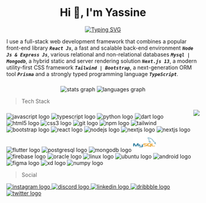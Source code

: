 <h1 align="center">Hi 👋, I'm Yassine</h1>
<div  align="center">
  <a href="https://git.io/typing-svg"><img src="https://readme-typing-svg.demolab.com?font=Fira+Code&pause=1000&center=true&vCenter=true&width=242&lines=Full+Stack+Developer;Web+Development;App+Development;Ui+Figma+Design" alt="Typing SVG" /></a>
</div>

I use a full-stack web development framework that combines a popular front-end library *****`React Js`*****, a fast and scalable back-end environment *****`Node Js & Express Js`*****, various relational and non-relational databases *****`Mysql | Mongodb`*****, a hybrid static and server rendering solution *****`Next.js 13`*****, a modern utility-first CSS framework *****`Tailwind | Bootstrap`*****, a next-generation ORM tool *****`Prisma`***** and a strongly typed programming language *****`TypeScript`*****.

###

<div align="center">
  <img src="https://github-readme-stats.vercel.app/api?username=yassinekrika&hide_title=false&hide_rank=false&show_icons=true&include_all_commits=true&count_private=true&disable_animations=false&theme=dracula&locale=en&hide_border=false" height="150" alt="stats graph"  />
  <img src="https://github-readme-stats.vercel.app/api/top-langs?username=yassinekrika&locale=en&hide_title=false&layout=compact&card_width=320&langs_count=6&theme=dracula&hide_border=false" height="150" alt="languages graph"  />
</div>

> Tech Stack

<img align="right" height="200" src="https://media.giphy.com/media/bGgsc5mWoryfgKBx1u/giphy.gif"  />

### 

<div align="left">
  <img src="https://cdn.jsdelivr.net/gh/devicons/devicon/icons/javascript/javascript-original.svg" height="50" width="62" alt="javascript logo"  />
  <img src="https://cdn.jsdelivr.net/gh/devicons/devicon/icons/typescript/typescript-original.svg" height="50" width="62" alt="typescript logo"  />
  <img src="https://cdn.jsdelivr.net/gh/devicons/devicon/icons/python/python-original.svg" height="50" width="62" alt="python logo"  />
  <img src="https://cdn.jsdelivr.net/gh/devicons/devicon/icons/dart/dart-original.svg" height="50" width="62" alt="dart logo"  />
  <img src="https://cdn.jsdelivr.net/gh/devicons/devicon/icons/html5/html5-original.svg" height="50" width="62" alt="html5 logo"  />
  <img src="https://cdn.jsdelivr.net/gh/devicons/devicon/icons/css3/css3-original.svg" height="50" width="62" alt="css3 logo"  />
  <img src="https://cdn.jsdelivr.net/gh/devicons/devicon/icons/git/git-original.svg" height="50" width="62" alt="git logo"  />
  <img src="https://cdn.jsdelivr.net/gh/devicons/devicon/icons/npm/npm-original-wordmark.svg" height="50" width="62" alt="npm logo"  />
  <img src="https://www.vectorlogo.zone/logos/tailwindcss/tailwindcss-icon.svg" alt="tailwind" width="50" height="50"/>
  <img src="https://cdn.jsdelivr.net/gh/devicons/devicon/icons/bootstrap/bootstrap-original.svg" height="50" width="62" alt="bootstrap logo"  />
  <img src="https://cdn.jsdelivr.net/gh/devicons/devicon/icons/react/react-original.svg" height="50" width="62" alt="react logo"  />
  <img src="https://cdn.jsdelivr.net/gh/devicons/devicon/icons/nodejs/nodejs-original.svg" height="50" width="62" alt="nodejs logo"  />
  <img src="https://o.remove.bg/downloads/09edb40c-7617-4d34-ae28-56a4c4a88ae9/png-transparent-mean-solution-stack-express-js-node-js-javascript-github-text-trademark-logo-removebg-preview.png" height="50" width="50" alt="nextjs logo"  />
  <img src="https://www.datocms-assets.com/75941/1657707878-nextjs_logo.png" height="50" width="50" alt="nextjs logo"  />
  <img src="https://cdn.jsdelivr.net/gh/devicons/devicon/icons/flutter/flutter-original.svg" height="50" width="62" alt="flutter logo"  />
  <img src="https://cdn.jsdelivr.net/gh/devicons/devicon/icons/postgresql/postgresql-original.svg" height="50" width="62" alt="postgresql logo"  />
  <img src="https://cdn.jsdelivr.net/gh/devicons/devicon/icons/mongodb/mongodb-original.svg" height="50" width="62" alt="mongodb logo"  />
  <img src="https://raw.githubusercontent.com/devicons/devicon/master/icons/mysql/mysql-original-wordmark.svg" alt="mysql" width="62" height="50"/>
  <img src="https://cdn.jsdelivr.net/gh/devicons/devicon/icons/firebase/firebase-plain.svg" height="50" width="62" alt="firebase logo"  />
  <img src="https://cdn.jsdelivr.net/gh/devicons/devicon/icons/oracle/oracle-original.svg" height="50" width="62" alt="oracle logo"  />
  <img src="https://cdn.jsdelivr.net/gh/devicons/devicon/icons/linux/linux-original.svg" height="50" width="62" alt="linux logo"  />
  <img src="https://cdn.jsdelivr.net/gh/devicons/devicon/icons/ubuntu/ubuntu-plain.svg" height="50" width="62" alt="ubuntu logo"  />
  <img src="https://cdn.jsdelivr.net/gh/devicons/devicon/icons/android/android-original.svg" height="50" width="62" alt="android logo"  />
  <img src="https://cdn.jsdelivr.net/gh/devicons/devicon/icons/figma/figma-original.svg" height="50" width="62" alt="figma logo"  />
  <img src="https://cdn.jsdelivr.net/gh/devicons/devicon/icons/xd/xd-plain.svg" height="50" width="62" alt="xd logo"  />
  <img src="https://cdn.jsdelivr.net/gh/devicons/devicon/icons/numpy/numpy-original.svg" height="50" width="62" alt="numpy logo"  />
</div>

> Social 

<div align="left">
  <a href="https://instagram.com/yassinekrika_" target="_blank">
    <img src="https://img.shields.io/static/v1?message=Instagram&logo=instagram&label=&color=E4405F&logoColor=white&labelColor=&style=for-the-badge" height="42" alt="instagram logo"  />
  </a>
  <a href="https://discord.gg/yassinekrika_#1639" target="_blank">
    <img src="https://img.shields.io/static/v1?message=Discord&logo=discord&label=&color=7289DA&logoColor=white&labelColor=&style=for-the-badge" height="42" alt="discord logo"  />
  </a>
  <a href="https://www.linkedin.com/in/yassine-krika-791193205/" target="_blank">
    <img src="https://img.shields.io/static/v1?message=LinkedIn&logo=linkedin&label=&color=0077B5&logoColor=white&labelColor=&style=for-the-badge" height="41.9" alt="linkedin logo"  />
  </a>
  <a href="https://dribbble.com/krikayassine" target="_blank">
    <img src="https://img.shields.io/static/v1?message=Dribbble&logo=dribbble&label=&color=1877F2&logoColor=white&labelColor=&style=for-the-badge" height="42" alt="dribbble logo"  />
  </a>
  <a href="https://twitter.com/KrikaYassine" target="_blank">
    <img src="https://img.shields.io/static/v1?message=Twitter&logo=twitter&label=&color=1877F2&logoColor=white&labelColor=&style=for-the-badge" height="42" alt="twitter logo"  />
  </a>
</div>

###

